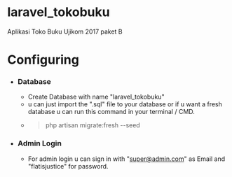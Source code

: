# laravel_tokobuku
Aplikasi Toko Buku Ujikom 2017 paket B

# Configuring
* ### Database
  * Create Database with name "laravel_tokobuku"
  * u can just import the ".sql" file to your database or if u want a fresh database u can run this command in your terminal / CMD.
  * > php artisan migrate:fresh --seed
* ### Admin Login
  * For admin login u can sign in with "super@admin.com" as Email and "flatisjustice" for password.
